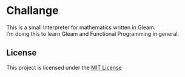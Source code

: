 # Challange

This is a small Interpreter for mathematics written in Gleam.  
I’m doing this to learn Gleam and Functional Programming in general.

## License

This project is licensed under the [MIT License](/LICENSE)
